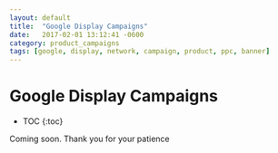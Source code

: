 ```yaml
---
layout: default
title:  "Google Display Campaigns"
date:   2017-02-01 13:12:41 -0600
category: product_campaigns
tags: [google, display, network, campaign, product, ppc, banner]
---
```


# Google Display Campaigns


* TOC
{:toc}

Coming soon. Thank you for your patience